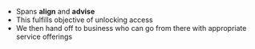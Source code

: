 - Spans **align** and **advise**
- This fulfills objective of unlocking access
- We then hand off to business who can go from there with appropriate service offerings
